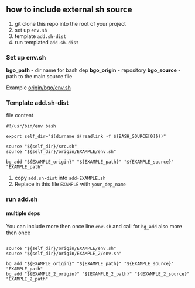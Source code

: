 ## how to include external sh source ##

1. git clone this repo into the root of your project
1. set up `env.sh`
1. template `add.sh-dist`
1. run templated `add.sh-dist`

### Set up env.sh ###

**bgo_path** - dir name for bash dep
**bgo_origin** - repository
**bgo_source** - path to the main source file

Example [origin/bgo/env.sh](origin/bgo/env.sh) 


### Template add.sh-dist ###

file content

```
#!/usr/bin/env bash

export self_dir="$(dirname $(readlink -f ${BASH_SOURCE[0]}))"

source "${self_dir}/src.sh"
source "${self_dir}/origin/EXAMPLE/env.sh"

bg_add "${EXAMPLE_origin}" "${EXAMPLE_path}" "${EXAMPLE_source}" "EXAMPLE_path"

```

1. copy `add.sh-dist` into `add-EXAMPLE.sh`
1. Replace in this file `EXAMPLE` with `your_dep_name`


### run add.sh ###

#### multiple deps ####

You can include more then once line `env.sh` and call for `bg_add` also more then once

```

source "${self_dir}/origin/EXAMPLE/env.sh"
source "${self_dir}/origin/EXAMPLE_2/env.sh"

bg_add "${EXAMPLE_origin}" "${EXAMPLE_path}" "${EXAMPLE_source}" "EXAMPLE_path"
bg_add "${EXAMPLE_2_origin}" "${EXAMPLE_2_path}" "${EXAMPLE_2_source}" "EXAMPLE_2_path"

```

